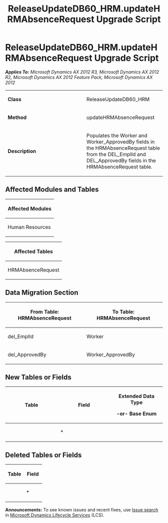 ﻿---
title: ReleaseUpdateDB60_HRM.updateHRMAbsenceRequest Upgrade Script
TOCTitle: ReleaseUpdateDB60_HRM.updateHRMAbsenceRequest Upgrade Script
ms:assetid: bbdd85cc-e674-e068-ff15-643400f96170
ms:mtpsurl: https://msdn.microsoft.com/en-us/library/JJ686631(v=AX.60)
ms:contentKeyID: 49710839
ms.date: 05/18/2015
mtps_version: v=AX.60
---

# ReleaseUpdateDB60\_HRM.updateHRMAbsenceRequest Upgrade Script 


_**Applies To:** Microsoft Dynamics AX 2012 R3, Microsoft Dynamics AX 2012 R2, Microsoft Dynamics AX 2012 Feature Pack, Microsoft Dynamics AX 2012_

<table>
<colgroup>
<col style="width: 50%" />
<col style="width: 50%" />
</colgroup>
<tbody>
<tr class="odd">
<td><p><strong>Class</strong></p></td>
<td><p>ReleaseUpdateDB60_HRM</p></td>
</tr>
<tr class="even">
<td><p><strong>Method</strong></p></td>
<td><p>updateHRMAbsenceRequest</p></td>
</tr>
<tr class="odd">
<td><p><strong>Description</strong></p></td>
<td><p>Populates the Worker and Worker_ApprovedBy fields in the HRMAbsenceRequest table from the DEL_EmplId and DEL_ApprovedBy fields in the HRMAbsenceRequest table.</p></td>
</tr>
</tbody>
</table>


## Affected Modules and Tables

<table>
<colgroup>
<col style="width: 100%" />
</colgroup>
<thead>
<tr class="header">
<th><p>Affected Modules</p></th>
</tr>
</thead>
<tbody>
<tr class="odd">
<td><p>Human Resources</p></td>
</tr>
</tbody>
</table>


<table>
<colgroup>
<col style="width: 100%" />
</colgroup>
<thead>
<tr class="header">
<th><p>Affected Tables</p></th>
</tr>
</thead>
<tbody>
<tr class="odd">
<td><p>HRMAbsenceRequest</p></td>
</tr>
</tbody>
</table>


## Data Migration Section

<table>
<colgroup>
<col style="width: 50%" />
<col style="width: 50%" />
</colgroup>
<thead>
<tr class="header">
<th><p>From Table: HRMAbsenceRequest</p></th>
<th><p>To Table: HRMAbsenceRequest</p></th>
</tr>
</thead>
<tbody>
<tr class="odd">
<td><p>del_EmplId</p></td>
<td><p>Worker</p></td>
</tr>
<tr class="even">
<td><p>del_ApprovedBy</p></td>
<td><p>Worker_ApprovedBy</p></td>
</tr>
</tbody>
</table>


## New Tables or Fields

<table>
<colgroup>
<col style="width: 33%" />
<col style="width: 33%" />
<col style="width: 33%" />
</colgroup>
<thead>
<tr class="header">
<th><p>Table</p></th>
<th><p>Field</p></th>
<th><p>Extended Data Type</p>
<p>-or- Base Enum</p></th>
</tr>
</thead>
<tbody>
<tr class="odd">
<td><p></p></td>
<td><p>*</p></td>
<td><p></p></td>
</tr>
</tbody>
</table>


## Deleted Tables or Fields

<table>
<colgroup>
<col style="width: 50%" />
<col style="width: 50%" />
</colgroup>
<thead>
<tr class="header">
<th><p>Table</p></th>
<th><p>Field</p></th>
</tr>
</thead>
<tbody>
<tr class="odd">
<td><p></p></td>
<td><p>*</p></td>
</tr>
</tbody>
</table>

  
**Announcements:** To see known issues and recent fixes, use [Issue search](http://go.microsoft.com/fwlink/?linkid=389258) in [Microsoft Dynamics Lifecycle Services](http://go.microsoft.com/fwlink/?linkid=306505) (LCS).

